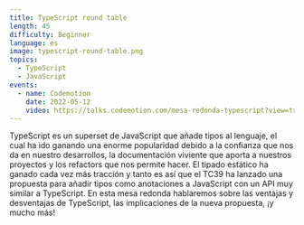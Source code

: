 ```yaml
---
title: TypeScript round table
length: 45
difficulty: Beginner
language: es
image: typescript-round-table.png
topics:
  - TypeScript
  - JavaScript
events:
  - name: Codemotion
    date: 2022-05-12
    video: https://talks.codemotion.com/mesa-redonda-typescript?view=true
---
```


TypeScript es un superset de JavaScript que añade tipos al lenguaje, el cual ha ido ganando una enorme popularidad debido a la confianza que nos da en nuestro desarrollos, la documentación viviente que aporta a nuestros proyectos y los refactors que nos permite hacer. El tipado estático ha ganado cada vez más tracción y tanto es así que el TC39 ha lanzado una propuesta para añadir tipos como anotaciones a JavaScript con un API muy similar a TypeScript. En esta mesa redonda hablaremos sobre las ventajas y desventajas de TypeScript, las implicaciones de la nueva propuesta, ¡y mucho más!
